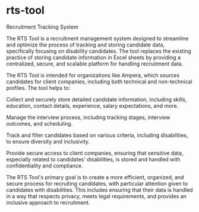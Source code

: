 # rts-tool
Recruitment Tracking System

The RTS Tool is a recruitment management system designed to streamline and optimize the process of tracking and storing candidate data, specifically focusing on disability candidates. The tool replaces the existing practice of storing candidate information in Excel sheets by providing a centralized, secure, and scalable platform for handling recruitment data. 

The RTS Tool is intended for organizations like Ampera, which sources candidates for client companies, including both technical and non-technical profiles. The tool helps to: 

Collect and securely store detailed candidate information, including skills, education, contact details, experience, salary expectations, and more. 

Manage the interview process, including tracking stages, interview outcomes, and scheduling. 

Track and filter candidates based on various criteria, including disabilities, to ensure diversity and inclusivity. 

Provide secure access to client companies, ensuring that sensitive data, especially related to candidates' disabilities, is stored and handled with confidentiality and compliance. 

The RTS Tool's primary goal is to create a more efficient, organized, and secure process for recruiting candidates, with particular attention given to candidates with disabilities. This includes ensuring that their data is handled in a way that respects privacy, meets legal requirements, and provides an inclusive approach to recruitment. 
